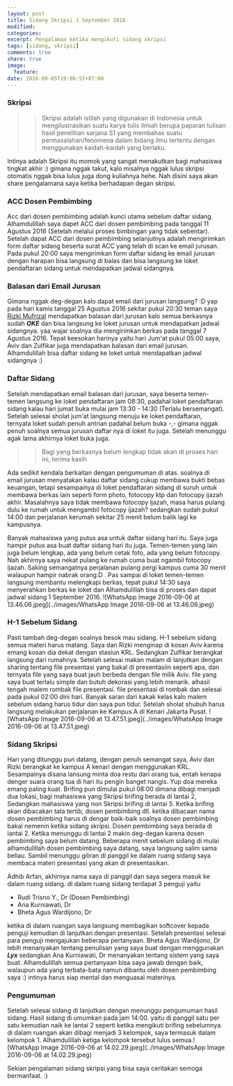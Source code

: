 ```yaml
---
layout: post
title: Sidang Skripsi 1 September 2016
modified:
categories: 
excerpt: Pengalaman ketika mengikuti sidang skripsi 
tags: [sidang, skripsi]
comments: true
share: true
image:
  feature:
date: 2016-09-05T19:06:57+07:00
---
```


### Skripsi

>> Skripsi adalah istilah yang digunakan di Indonesia untuk mengilustrasikan suatu karya tulis ilmiah berupa paparan tulisan hasil penelitian sarjana S1 yang membahas suatu permasalahan/fenomena dalam bidang ilmu tertentu dengan menggunakan kaidah-kaidah yang berlaku.

Intinya adalah Skripsi itu momok yang sangat menakutkan bagi mahasiswa tingkat akhir :) gimana nggak takut, kalo misalnya nggak lulus skripsi otomatis nggak bisa lulus juga dong kuliahnya hehe. Nah disini saya akan share pengalamana saya ketika berhadapan degan skripsi. 

### ACC Dosen Pembimbing
Acc dari dosen pembimbing adalah kunci utama sebelum daftar sidang. Alhamdulillah saya dapet ACC dari dosen pembimbing pada tanggal 11 Agustus 2016 (Setelah melalui proses bimbingan yang tidak sebentar). Setelah dapat ACC dari dosen pembimbing selanjutnya adalah mengirimkan form daftar sidang beserta surat ACC yang telah di scan ke email jurusan. Pada pukul 20:00 saya mengirimkan form daftar sidang ke email jurusan dengan harapan bisa langsung di balas dan bisa langsung ke loket pendaftaran sidang untuk mendapatkan jadwal sidangnya.

### Balasan dari Email Jurusan
Gimana nggak deg-degan kalo dapat email dari jurusan langsung? :D yap pada hari kamis tanggal 25 Agustus 2016 sekitar pukul 20:30 teman saya [Rizki Mufrizal](https://rizkimufrizal.github.io/) mendapatkan balasan dari jurusan kalo semua berkasnya sudah ***OKE*** dan bisa langsung ke loket jurusan untuk mendapatkan jadwal sidangnya. yaa wajar soalnya dia mengirimkan berkas pada tanggal 7 Agustus 2016. Tepat keesokan harinya yaitu hari Jum'at pukul 05:00 saya, Aviv dan Zulfikar juga mendapatkan balasan dari email jurusan. Alhamdulillah bisa daftar sidang ke loket untuk mendapatkan jadwal sidangnya :) 

### Daftar Sidang 
Setelah mendapatkan email balasan dari jurusan, saya beserta temen-temen langsung ke loket pendaftaran jam 08:30, padahal loket pendaftaran sidang kalau hari jumat buka mulai jam 13:30 - 14:30 (Terlalu bersemangat). Setelah selesai sholat jum'at langsung menuju ke loket pendaftaran, ternyata loket sudah penuh antrian padahal belum buka -,- gimana nggak penuh soalnya semua jurusan daftar nya di loket itu juga. Setelah menunggu agak lama akhirnya loket buka juga. 

>> Bagi yang berkasnya belum lengkap tidak akan di proses hari ini, terima kasih

Ada sedikit kendala berkaitan dengan pengumuman di atas. soalnya di email jurusan menyatakan kalau daftar sidang cukup membawa bukti bebas keuangan, tetapi sesampainya di loket pendaftaran sidang di suruh untuk membawa berkas lain seperti form photo, fotocopy ktp dan fotocopy ijazah akhir. Masalahnya saya tidak membawa fotocopy ijazah, masa harus pulang dulu ke rumah untuk mengambil fotocopy ijazah? sedangkan sudah pukul 14:00 dan perjalanan kerumah sekitar 25 menit belum balik lagi ke kampusnya. 

Banyak mahasiswa yang putus asa untuk daftar sidang hari itu. Saya juga hampir putus asa buat daftar sidang hari itu juga. Temen-temen yang lain juga belum lengkap, ada yang belum cetak foto, ada yang belum fotocopy. Nah akhirnya saya nekat pulang ke rumah cuma buat ngambil fotocopy Ijazah. Saking semangatnya perjalanan pulang pergi kampus cuma 30 menit walaupun hampir nabrak orang:D . Pas sampai di loket temen-temen langsung membantu melengkapi berkas, tepat pukul 14:30 saya menyerahkan berkas ke loket dan Alhamdulillah bisa di proses dan dapat jadwal sidang 1 September 2016. ![WhatsApp Image 2016-09-06 at 13.46.06.jpeg](../images/WhatsApp Image 2016-09-06 at 13.46.06.jpeg)

### H-1 Sebelum Sidang
Pasti tambah deg-degan soalnya besok mau sidang. H-1 sebelum sidang semua materi harus matang. Saya dan Rizki menginap di kosan Aviv karena emang kosan dia dekat dengan stasiun KRL. Sedangkan Zulfikar berangkat langsung dari rumahnya. Setelah selesai makan malam di lanjutkan dengan sharing tentang file presentasi yang bakal di presentasiin seperti apa, dan ternyata file yang saya buat jauh berbeda dengan file milik Aviv. file yang saya buat terlalu simple dan butuh dekorasi yang lebih menarik. alhasil tengah malem rombak file presentasi. file presentasi di rombak dan selesai pada pukul 02:00 dini hari. Banyak saran dari kakak kelas kalo malem sebelum sidang harus tidur dan saya pun tidur. Setelah sholat shubuh harus langsung melakukan perjalanan ke Kampus A di Kenari Jakarta Pusat. ![WhatsApp Image 2016-09-06 at 13.47.51.jpeg](../images/WhatsApp Image 2016-09-06 at 13.47.51.jpeg)

### Sidang Skripsi
Hari yang ditunggu pun datang, dengan penuh semangat saya, Aviv dan Rizki berangkat ke kampus A kenari dengan menggunakan KRL. Sesampainya disana lansung minta doa restu dari orang tua, entah kenapa denger suara orang tua di hari itu pengin banget nangis. Yup doa mereka emang paling kuat. Brifing pun dimulai pukul 08:00 dimana dibagi menjadi dua lokasi, bagi mahasiswa yang Skripsi brifing berada di lantai 2, Sedangkan mahasiswa yang non Skripsi brifing di lantai 5. Ketika brifing akan dibacakan tata tertib, dosen pembimbing dll. ketika dibacaan nama dosen pembimbing harus di dengar baik-baik soalnya dosen pembimbing bakal nemenin ketika sidang skripsi. Dosen pembimbing saya berada di lantai 2. Ketika menunggu di lantai 2 makin deg-degan karena dosen pembimbing saya belum datang. Beberapa menit sebelum sidang di mulai alhamdulillah dosen pembimbing saya datang, saya langsung salim sama beliau. Sambil menunggu giliran di panggil ke dalam ruang sidang saya membaca materi presentasi yang akan di presentasikan. 

Adhib Arfan, akhirnya nama saya di panggil dan saya segera masuk ke dalam ruang sidang. di dalam ruang sidang terdapat 3 penguji yaitu 

* Rudi Trisno Y., Dr (Dosen Pembimbing)
* Ana Kurniawati, Dr
* Bheta Agus Wardijono, Dr

ketika di dalam ruangan saya langsung membagikan softcover kepada penguji kemudian di lanjutkan dengan presentasi. Setelah presentasi selesai para penguji mengajukan beberapa pertanyaan. Bheta Agus Wardijono, Dr lebih menanyakan tentang penulisan yang saya buat dengan menggunakan ***Lyx*** sedangkan Ana Kurniawati, Dr menanyakan tentang sistem yang saya buat. Alhamdulillah semua pertanyaan bisa saya jawab dengan baik, walaupun ada yang terbata-bata namun dibantu oleh dosen pembimbing saya :) intinya harus siap mental dan menguasai materinya.

### Pengumuman
Setelah selesai sidang di lanjutkan dengan menunggu pengumuman hasil sidang. Hasil sidang di umumkan pada jam 14:00. yaitu di panggil satu per satu kemudian naik ke lantai 2 seperti ketika mengikuti brifing sebelumnya. di dalam ruangan akan dibagi menjadi 3 kelompok, saya termasuk dalam kelompok 1. Alhamdulillah ketiga kelompok tersebut lulus semua.![WhatsApp Image 2016-09-06 at 14.02.29.jpeg](../images/WhatsApp Image 2016-09-06 at 14.02.29.jpeg)

Sekian pengalaman sidang skripsi yang bisa saya ceritakan semoga bermanfaat. :) 


